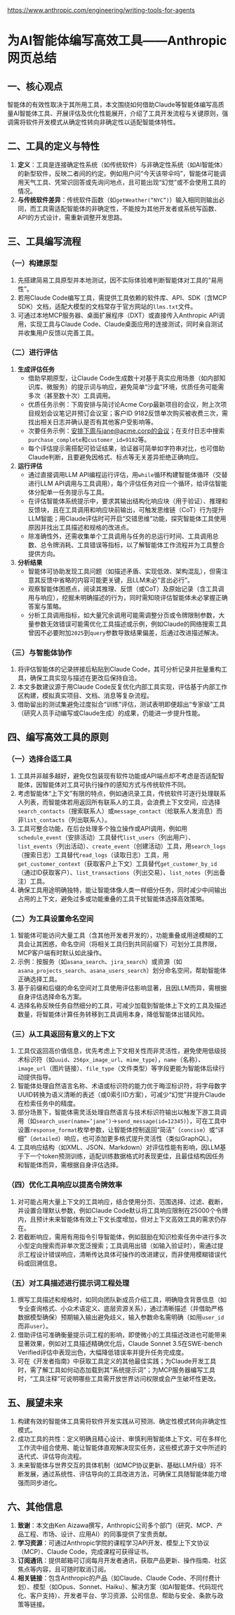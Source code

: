 https://www.anthropic.com/engineering/writing-tools-for-agents


# 为AI智能体编写高效工具——Anthropic网页总结
## 一、核心观点
智能体的有效性取决于其所用工具，本文围绕如何借助Claude等智能体编写高质量AI智能体工具、开展评估及优化性能展开，介绍了工具开发流程与关键原则，强调需将软件开发模式从确定性转向非确定性以适配智能体特性。

## 二、工具的定义与特性
1. **定义**：工具是连接确定性系统（如传统软件）与非确定性系统（如AI智能体）的新型软件，反映二者间的约定。例如用户问“今天该带伞吗”，智能体可能调用天气工具、凭常识回答或先询问地点，且可能出现“幻觉”或不会使用工具的情况。
2. **与传统软件差异**：传统软件函数（如`getWeather(“NYC”)`）输入相同则输出必同，而工具需适配智能体的非确定性，不能按为其他开发者或系统写函数、API的方式设计，需重新调整开发思路。

## 三、工具编写流程
### （一）构建原型
1. 先搭建简易工具原型并本地测试，因不实际体验难判断智能体对工具的“易用性”。
2. 若用Claude Code编写工具，需提供工具依赖的软件库、API、SDK（含MCP SDK）文档，适配大模型的文档常存于官方网站的`llms.txt`文件。
3. 可通过本地MCP服务器、桌面扩展程序（DXT）或直接传入Anthropic API调用，实现工具与Claude Code、Claude桌面应用的连接测试，同时亲自测试并收集用户反馈以完善工具。

### （二）进行评估
1. **生成评估任务**
    - 借助早期原型，让Claude Code生成数十对基于真实应用场景（如内部知识库、微服务）的提示词与响应，避免简单“沙盒”环境，优质任务可能需多次（甚至数十次）工具调用。
    - 优质任务示例：下周安排与简讨论Acme Corp最新项目的会议，附上次项目规划会议笔记并预订会议室；客户ID 9182反馈单次购买被收费三次，需找出相关日志并确认是否有其他客户受影响等。
    - 次要任务示例：安排下周与jane@acme.corp的会议；在支付日志中搜索`purchase_complete`和`customer_id=9182`等。
    - 每个评估提示需搭配可验证结果，验证器可简单如字符串对比，也可借助Claude判断，且要避免因格式、标点等无关差异拒绝正确响应。
2. **运行评估**
    - 通过直接调用LLM API编程运行评估，用`while`循环构建智能体循环（交替进行LLM API调用与工具调用），每个评估任务对应一个循环，给评估智能体分配单一任务提示与工具。
    - 在评估智能体系统提示中，要求其输出结构化响应块（用于验证）、推理和反馈块，且在工具调用和响应块前输出，可触发思维链（CoT）行为提升LLM智能；用Claude评估时可开启“交错思维”功能，探究智能体工具使用原因并找出工具描述和规格的改进点。
    - 除准确性外，还需收集单个工具调用与任务的总运行时间、工具调用总数、总令牌消耗、工具错误等指标，以了解智能体工作流程并为工具整合提供方向。
3. **分析结果**
    - 智能体可协助发现工具问题（如描述矛盾、实现低效、架构混乱），但需注意其反馈中省略的内容可能更关键，且LLM未必“言出必行”。
    - 观察智能体困惑点，阅读其推理、反馈（或CoT）及原始记录（含工具调用与响应），挖掘未明确描述的行为，同时需知晓评估智能体未必掌握正确答案与策略。
    - 分析工具调用指标，如大量冗余调用可能需调整分页或令牌限制参数，大量参数无效错误可能需优化工具描述或示例，例如Claude的网络搜索工具曾因不必要附加`2025`到`query`参数导致结果偏差，后通过改进描述解决。

### （三）与智能体协作
1. 将评估智能体的记录拼接后粘贴到Claude Code，其可分析记录并批量重构工具，确保工具实现与描述在更改后保持自洽。
2. 本文多数建议源于用Claude Code反复优化内部工具实现，评估基于内部工作区构建，模拟真实项目、文档、消息等复杂流程。
3. 借助留出的测试集避免过度拟合“训练”评估，测试表明即便超出“专家级”工具（研究人员手动编写或Claude生成）的成果，仍能进一步提升性能。

## 四、编写高效工具的原则
### （一）选择合适工具
1. 工具并非越多越好，避免仅包装现有软件功能或API端点却不考虑是否适配智能体，因智能体对工具可执行操作的感知方式与传统软件不同。
2. 考虑智能体“上下文”有限的特点，例如通讯录工具，传统软件可逐行处理联系人列表，而智能体若用返回所有联系人的工具，会浪费上下文空间，应选择`search_contacts`（搜索联系人）或`message_contact`（给联系人发消息）而非`list_contacts`（列出联系人）。
3. 工具可整合功能，在后台处理多个独立操作或API调用，例如用`schedule_event`（安排活动）工具替代`list_users`（列出用户）、`list_events`（列出活动）、`create_event`（创建活动）工具，用`search_logs`（搜索日志）工具替代`read_logs`（读取日志）工具，用`get_customer_context`（获取客户上下文）工具替代`get_customer_by_id`（通过ID获取客户）、`list_transactions`（列出交易）、`list_notes`（列出备注）工具。
4. 确保工具用途明确独特，能让智能体像人类一样细分任务，同时减少中间输出占用的上下文，避免过多或功能重叠的工具干扰智能体选择高效策略。

### （二）为工具设置命名空间
1. 智能体可能访问大量工具（含其他开发者开发的），功能重叠或用途模糊的工具会让其困惑，命名空间（将相关工具归到共同前缀下）可划分工具界限，MCP客户端有时默认如此操作。
2. 示例：按服务（如`asana_search`、`jira_search`）或资源（如`asana_projects_search`、`asana_users_search`）划分命名空间，帮助智能体正确选择工具。
3. 基于前缀和后缀的命名空间对工具使用评估影响显著，且因LLM而异，需根据自身评估选择命名方案。
4. 选择名称反映任务自然细分的工具，可减少加载到智能体上下文的工具及描述数量，将智能体计算任务转移到工具调用本身，降低智能体出错风险。

### （三）从工具返回有意义的上下文
1. 工具仅返回高价值信息，优先考虑上下文相关性而非灵活性，避免使用低级技术标识符（如`uuid`、`256px_image_url`、`mime_type`），`name`（名称）、`image_url`（图片链接）、`file_type`（文件类型）等字段更能为智能体后续行动提供指导。
2. 智能体处理自然语言名称、术语或标识符的能力优于晦涩标识符，将字母数字UUID转换为语义清晰的表述（或0索引ID方案），可减少“幻觉”并提升Claude在检索任务中的精度。
3. 部分场景下，智能体需灵活处理自然语言与技术标识符输出以触发下游工具调用（如`search_user(name=’jane’)`→`send_message(id=12345)`），可在工具中设置`response_format`枚举参数，让智能体控制返回“简洁”（`concise`）或“详细”（`detailed`）响应，也可添加更多格式提升灵活性（类似GraphQL）。
4. 工具响应结构（如XML、JSON、Markdown）对评估性能有影响，因LLM基于下一个token预测训练，适配训练数据格式时表现更佳，且最佳结构因任务和智能体而异，需根据自身评估选择。

### （四）优化工具响应以提高令牌效率
1. 对可能占用大量上下文的工具响应，结合使用分页、范围选择、过滤、截断，并设置合理默认参数，例如Claude Code默认将工具响应限制在25000个令牌内，且预计未来智能体有效上下文长度增加，但对上下文高效工具的需求仍存在。
2. 若截断响应，需用有用指令引导智能体，例如鼓励在知识检索任务中进行多次小型定向搜索而非单次宽泛搜索；工具调用出错（如输入验证时），需通过提示工程设计错误响应，清晰传达具体可操作的改进建议，而非使用模糊错误代码或回溯信息。

### （五）对工具描述进行提示词工程处理
1. 撰写工具描述和规格时，如同向团队新成员介绍工具，明确隐含背景信息（如专业查询格式、小众术语定义、底层资源关系），通过清晰描述（并借助严格数据模型确保）预期输入输出避免歧义，输入参数命名需明确（如用`user_id`而非`user`）。
2. 借助评估可准确衡量提示词工程的影响，即使微小的工具描述改进也可能带来显著效果，例如对工具描述精确优化后，Claude Sonnet 3.5在SWE-bench Verified评估中表现出色，大幅降低错误率并提升任务完成度。
3. 可在《开发者指南》中获取工具定义的其他最佳实践；为Claude开发工具时，需了解工具如何动态加载到其“系统提示词”；为MCP服务器编写工具时，“工具注释”可说明哪些工具需开放世界访问权限或会产生破坏性更改。

## 五、展望未来
1. 构建有效的智能体工具需将软件开发实践从可预测、确定性模式转向非确定性模式。
2. 成功工具的共性：定义明确且精心设计、审慎利用智能体上下文、可在多样化工作流中组合使用、能让智能体直观解决现实任务，这些模式源于文中所述的迭代式、评估导向流程。
3. 未来智能体与世界交互的具体机制（如MCP协议更新、基础LLM升级）将不断发展，通过系统性、评估导向的工具改进方法，可确保工具随智能体能力增强而同步进化。

## 六、其他信息
1. **致谢**：本文由Ken Aizawa撰写，Anthropic公司多个部门（研究、MCP、产品工程、市场、设计、应用AI）的同事提供了宝贵贡献。
2. **学习资源**：可通过Anthropic学院的课程学习API开发、模型上下文协议（MCP）、Claude Code，完成课程可获得证书。
3. **订阅通讯**：提供邮箱可订阅每月开发者通讯，获取产品更新、操作指南、社区焦点等内容，且可随时取消订阅。
4. **相关链接**：包含Anthropic的产品（如Claude、Claude Code、不同付费计划）、模型（如Opus、Sonnet、Haiku）、解决方案（如AI智能体、代码现代化、客户支持）、开发者平台、学习资源、公司信息、帮助与安全、条款与政策等链接。
